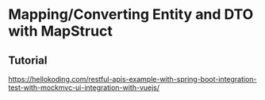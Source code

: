 # Mapping/Converting Entity and DTO with MapStruct

## Tutorial

https://hellokoding.com/restful-apis-example-with-spring-boot-integration-test-with-mockmvc-ui-integration-with-vuejs/
